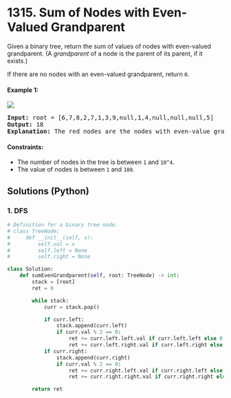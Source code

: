 # 1315. Sum of Nodes with Even-Valued Grandparent
Given a binary tree, return the sum of values of nodes with even-valued grandparent.  (A *grandparent* of a node is the parent of its parent, if it exists.)

If there are no nodes with an even-valued grandparent, return ```0```.

#### Example 1:
![](https://assets.leetcode.com/uploads/2019/07/24/1473_ex1.png)
<pre>
<strong>Input:</strong> root = [6,7,8,2,7,1,3,9,null,1,4,null,null,null,5]
<strong>Output:</strong> 18
<strong>Explanation:</strong> The red nodes are the nodes with even-value grandparent while the blue nodes are the even-value grandparents.
</pre>

#### Constraints:
* The number of nodes in the tree is between ```1``` and ```10^4```.
* The value of nodes is between ```1``` and ```100```.

## Solutions (Python)

### 1. DFS
```Python
# Definition for a binary tree node.
# class TreeNode:
#     def __init__(self, x):
#         self.val = x
#         self.left = None
#         self.right = None

class Solution:
    def sumEvenGrandparent(self, root: TreeNode) -> int:
        stack = [root]
        ret = 0

        while stack:
            curr = stack.pop()

            if curr.left:
                stack.append(curr.left)
                if curr.val % 2 == 0:
                    ret += curr.left.left.val if curr.left.left else 0
                    ret += curr.left.right.val if curr.left.right else 0
            if curr.right:
                stack.append(curr.right)
                if curr.val % 2 == 0:
                    ret += curr.right.left.val if curr.right.left else 0
                    ret += curr.right.right.val if curr.right.right else 0

        return ret
```
